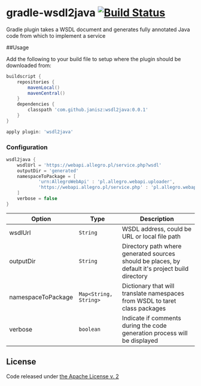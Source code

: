gradle-wsdl2java [![Build Status](https://travis-ci.org/janisz/gradle-wsdl2java.svg?branch=master)](https://travis-ci.org/janisz/gradle-wsdl2java)
================

Gradle plugin takes a WSDL document and generates fully annotated Java code from which to implement a service

##Usage

Add the following to your build file to setup where the plugin should be downloaded from:

```groovy
buildscript {
    repositories {
        mavenLocal()
        mavenCentral()
    }
    dependencies {
        classpath 'com.github.janisz:wsdl2java:0.0.1'
    }
}

apply plugin: 'wsdl2java'
```

### Configuration

```groovy
wsdl2java {
    wsdlUrl = 'https://webapi.allegro.pl/service.php?wsdl'
    outputDir = 'generated'
    namespaceToPackage = [
            'urn:AllegroWebApi' : 'pl.allegro.webapi.uploader',
            'https://webapi.allegro.pl/service.php' : 'pl.allegro.webapi.service',
    ]
    verbose = false
}
```

|Option            | Type                  | Description                                                                                     |
-------------------|-----------------------|-------------------------------------------------------------------------------------------------|
|wsdlUrl           | `String`              | WSDL address, could be URL or local file path                                                   |
|outputDir         | `String`              | Directory path where generated sources should be places, by default it's project build directory|
|namespaceToPackage| `Map<String, String>` | Dictionary that will translate namespaces from WSDL to taret class packages                     |
|verbose           | `boolean`             | Indicate if comments during the code generation process will be displayed                       |

## License

Code released under [the Apache License v. 2](https://raw.githubusercontent.com/janisz/gradle-wsdl2java/master/LICENSE)
